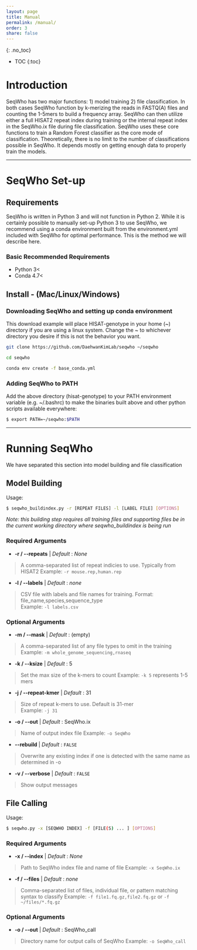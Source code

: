 ```yaml
---
layout: page
title: Manual
permalink: /manual/
order: 3
share: false
---
```


{: .no_toc}

- TOC
{:toc}

# Introduction

SeqWho has two major functions: 1) model training 2) file classification. In both cases SeqWho function by k-merizing the reads in FASTQ(A) files and counting the 1-5mers to build a frequency array. SeqWho can then utilize either a full HISAT2 repeat index during training or the internal repeat index in the SeqWho.ix file during file classification. SeqWho uses these core functions to train a Random Forest classifier as the core mode of classification. Theoretically, there is no limit to the number of classifications possible in SeqWho. It depends mostly on getting enough data to properly train the models.

---

# SeqWho Set-up

## Requirements
SeqWho is written in Python 3 and will not function in Python 2. While it is certainly possible to manually set-up Python 3 to use SeqWho, we recommend using a conda environment built from the environment.yml included with SeqWho for optimal performance. This is the method we will describe here. 

### Basic Recommended Requirements
+ Python 3<
+ Conda 4.7<

## Install - (Mac/Linux/Windows)
### Downloading SeqWho and setting up conda environment
This download example will place HISAT-genotype in your home (~) directory if you are using a linux system. 
Change the ~ to whichever directory you desire if this is not the behavior you want.

```bash
git clone https://github.com/DaehwanKimLab/seqwho ~/seqwho

cd seqwho

conda env create -f base_conda.yml
```

### Adding SeqWho to PATH
Add the above directory (hisat-genotype) to your PATH environment variable
(e.g. ~/.bashrc) to make the binaries built above and other python scripts
available everywhere:

```bash
$ export PATH=~/seqwho:$PATH
```

---

# Running SeqWho 

We have separated this section into model building and file classification

## Model Building
Usage:
```bash
$ seqwho_buildindex.py -r [REPEAT FILES] -l [LABEL FILE] [OPTIONS]
```

*Note: this building step requires all training files and supporting files be in the current working directory where seqwho_buildindex is being run*

### Required Arguments

* **\-r / \--repeats** | *Default* : *None* 
> A comma-separated list of repeat indicies to use. Typically from HISAT2 
> Example: `-r mouse.rep,human.rep`

* **\-l / \--labels** | *Default* : *none* 
> CSV file with labels and file names for training. Format: file_name,species,sequence_type  
> Example: `-l labels.csv`

### Optional Arguments

* **\-m / \--mask** | *Default* : (empty) 
> A comma-separated list of any file types to omit in the training
> Example: `-m whole_genome_sequencing,rnaseq`

* **\-k / \--ksize** | *Default* : 5
> Set the max size of the k-mers to count
> Example: `-k 5` represents 1-5 mers

* **\-j / \--repeat-kmer** | *Default* : 31  
> Size of repeat k-mers to use. Default is 31-mer  
> Example: `-j 31`

* **\-o / \--out** | *Default* : SeqWho.ix  
> Name of output index file
> Example: `-o SeqWho`

* **\--rebuild** | *Default* : `FALSE` 
> Overwrite any existing index if one is detected with the same name as determined in -o

* **\-v / \--verbose** | *Default* : `FALSE`
> Show output messages


## File Calling
Usage:
```bash
$ seqwho.py -x [SEQWHO INDEX] -f [FILE(S) ... ] [OPTIONS]
```

### Required Arguments

* **\-x / \--index** | *Default* : *None* 
> Path to SeqWho index file and name of file
> Example: `-x SeqWho.ix`

* **\-f / \--files** | *Default* : *none* 
> Comma-separated list of files, individual file, or pattern matching syntax to classify
> Example: `-f file1.fq.gz,file2.fq.gz` or `-f ~/files/*.fq.gz`

### Optional Arguments

* **\-o / \--out** | *Default* : SeqWho_call 
> Directory name for output calls of SeqWho
> Example: `-o SeqWho_call`

